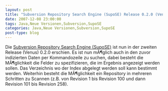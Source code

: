 ```yaml
---
layout: post
title: "Subversion Repository Search Engine (SupoSE) Release 0.2.0 (Venus)"
date: 2007-12-08 23:00:00
tags: Java,Neue Versionen,Subversion,SupoSE
categories: Java,Neue Versionen,Subversion,SupoSE
post-type: blog
---
```

Die <a href="http://supose.soebes.de"  title="SupoSE">Subversion Repository Search Engine (SupoSE)</a> ist nun in der zweiten Release (Venus) 0.2.0 erschien. Es ist nun mÃ¶glich auch in den zuvor indizierten Daten per Kommandozeile zu suchen, dabei besteht die MÃ¶glichkeit die Felder zu spezifizieren, die im Ergebnis angezeigt werden sollen. Das Verzeichnis wo der Index abgelegt werden soll kann bestimmt werden. Weiterhin besteht die MÃ¶glichkeit ein Repository in mehreren Schritten zu Scannen (z.B. von Revision 1 bis Revision 100 und dann Revision 101 bis Revision 258).